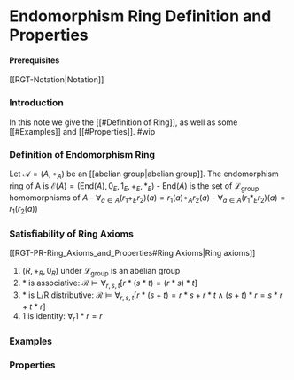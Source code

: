 # Endomorphism Ring Definition and Properties
#### Prerequisites
[[RGT-Notation|Notation]]
### Introduction
In this note we give the [[#Definition of Ring]], as well as some [[#Examples]] and [[#Properties]].  #wip
### Definition of Endomorphism Ring
Let $\mathcal{A}=(A,\circ_A)$ be an [[abelian group|abelian group]].
The endomorphism ring of A is $\mathcal{E}(A)=(\text{End}(A),0_E,1_E,+_E,*_E)$
	- $\text{End}(A)$ is the set of $\mathcal{L}_{\text{group}}$ homomorphisms of $A$
	- $\forall_{a\in A}(r_1 +_E r_2)(a)=r_1(a)\circ_A r_2(a)$
	- $\forall_{a\in A}(r_1 *_E r_2)(a)=r_1(r_2(a))$


### Satisfiability of Ring Axioms
[[RGT-PR-Ring_Axioms_and_Properties#Ring Axioms|Ring axioms]]
1) $(R,+_R,0_R)$ under $\mathcal{L}_{\text{group}}$  is an abelian group
2) $*$ is associative: $\mathcal{R}\models \forall_{r,s,t} [r*(s*t)=(r*s)*t]$
3) $*$ is L/R distributive: $\mathcal{R}\models \forall_{r,s,t} [r*(s+t)=r*s+r*t \land (s+t)*r=s*r+t*r]$
4) $1$ is identity: $\forall_r1*r=r$

### Examples


### Properties
